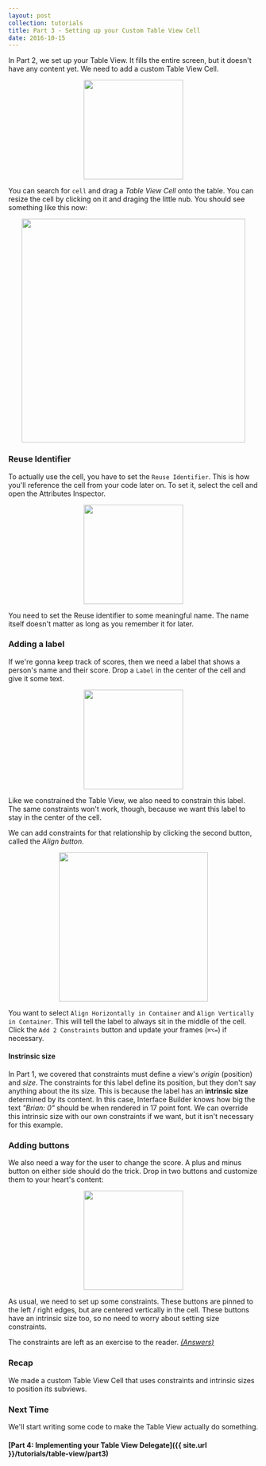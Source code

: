 ```yaml
---
layout: post
collection: tutorials
title: Part 3 - Setting up your Custom Table View Cell
date: 2016-10-15
---
```


In Part 2, we set up your Table View. It fills the entire screen, but it doesn't have any content yet. We need to add a custom Table View Cell.

<p align="center"> <img src="{{ site.url }}/assets/table-view/P3/screenshot1.png" height="200px" align="center"> </p>

You can search for `cell` and drag a *Table View Cell* onto the table. You can resize the cell by clicking on it and draging the little nub. You should see something like this now:

<p align="center"> <img src="{{ site.url }}/assets/table-view/P3/screenshot2.png" height="450px" align="center"> </p>

### Reuse Identifier

To actually use the cell, you have to set the `Reuse Identifier`. This is how you'll reference the cell from your code later on. To set it, select the cell and open the Attributes Inspector.

<p align="center"> <img src="{{ site.url }}/assets/table-view/P3/screenshot0.png" height="200px" align="center"> </p>

You need to set the Reuse identifier to some meaningful name. The name itself doesn't matter as long as you remember it for later.

### Adding a label

If we're gonna keep track of scores, then we need a label that shows a person's name and their score. Drop a `Label` in the center of the cell and give it some text.

<p align="center"> <img src="{{ site.url }}/assets/table-view/P3/screenshot3.png" height="200px" align="center"> </p>

Like we constrained the Table View, we also need to constrain this label. The same constraints won't work, though, because we want this label to stay in the center of the cell.

We can add constraints for that relationship by clicking the second button, called the *Align button*. 

<p align="center"> <img src="{{ site.url }}/assets/table-view/P3/screenshot4.png" height="300px" align="center"> </p>

You want to select `Align Horizontally in Container` and `Align Vertically in Container`. This will tell the label to always sit in the middle of the cell. Click the `Add 2 Constraints` button and update your frames (`⌘⌥=`) if necessary.

#### Instrinsic size

In Part 1, we covered that constraints must define a view's *origin* (position) and *size*. The constraints for this label define its position, but they don't say anything about the its size. This is because the label has an **intrinsic size** determined by its content. In this case, Interface Builder knows how big the text *"Brian: 0"* should be when rendered in 17 point font. We can override this intrinsic size with our own constraints if we want, but it isn't necessary for this example.

### Adding buttons

We also need a way for the user to change the score. A plus and minus button on either side should do the trick. Drop in two buttons and customize them to your heart's content:

<p align="center"> <img src="{{ site.url }}/assets/table-view/P3/screenshot5.png" height="200px" align="center"> </p>

As usual, we need to set up some constraints. These buttons are pinned to the left / right edges, but are centered vertically in the cell. These buttons have an intrinsic size too, so no need to worry about setting size constraints.

The constraints are left as an exercise to the reader. *[(Answers)](../P3/cheatsheet.md)*

### Recap

We made a custom Table View Cell that uses constraints and intrinsic sizes to position its subviews. 

### Next Time

We'll start writing some code to make the Table View actually do something.

#### [Part 4: Implementing your Table View Delegate]({{ site.url }}/tutorials/table-view/part3)